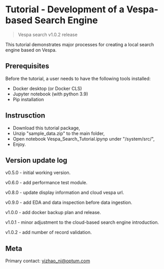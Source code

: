 # Tutorial - Development of a Vespa-based Search Engine
> Vespa search v1.0.2 release

This tutorial demonstrates major processes for creating a local search engine based on Vespa.   

## Prerequisites

Before the tutorial, a user needs to have the following tools installed:

- Docker desktop (or Docker CLS)
- Jupyter notebook (with python 3.9)
- Pip installation


## Instrusction
- Download this tutorial package,
- Unzip "sample_data.zip" to the main folder,
- Open notebook Vespa_Search_Tutorial.ipynp under "/system/src/",
- Enjoy.


## Version update log
v0.5.0 - initial working version.

v0.6.0 - add performance test module.

v0.8.0 - update display information and cloud vespa url.

v0.9.0 - add EDA and data inspection before data ingestion.

v1.0.0 - add docker backup plan and release. 

v1.0.1 - minor adjustment to the cloud-based search engine introduction.

v1.0.2 - add number of record validation.

## Meta
Primary contact: yizhao_ni@optum.com


